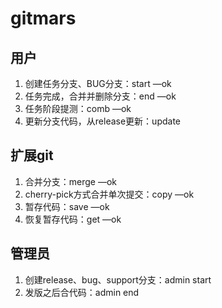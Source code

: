# gitmars
## 用户
1. 创建任务分支、BUG分支：start  —ok
2. 任务完成，合并并删除分支：end  —ok
3. 任务阶段提测：comb  —ok
4. 更新分支代码，从release更新：update

## 扩展git
1. 合并分支：merge  —ok
2. cherry-pick方式合并单次提交：copy  —ok
3. 暂存代码：save  —ok
4. 恢复暂存代码：get  —ok

## 管理员
1. 创建release、bug、support分支：admin start
2. 发版之后合代码：admin end
